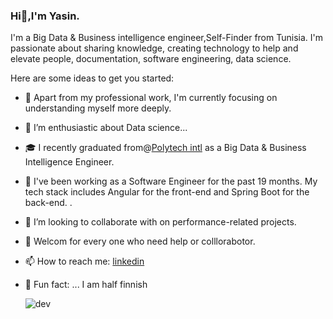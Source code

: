 ### Hi👋,I'm Yasin.

I'm a Big Data & Business intelligence engineer,Self-Finder from Tunisia. I'm passionate about sharing knowledge, creating technology to help and elevate people, documentation, software engineering, data science.


Here are some ideas to get you started:

- 🔭 Apart from my professional work, I'm currently focusing on understanding myself more deeply.
- 🌱 I’m enthusiastic about Data science...
- 🎓 I recently graduated from@[Polytech intl](https://pi.tn) as a Big Data & Business Intelligence Engineer.
- 💼 I've been working as a Software Engineer for the past 19 months. My tech stack includes Angular for the front-end and Spring Boot for the back-end. .
- 👯 I’m looking to collaborate with on performance-related projects.
- 🤝 Welcom for every one who need help or colllorabotor.
- 📫 How to reach me:  [linkedin](https://www.linkedin.com/in/yasin-ghariani-ba5687151/)
- 👾 Fun fact: ... I am half finnish

     
     ![dev](https://user-images.githubusercontent.com/34582447/134110815-60fc2942-5911-415c-94df-b83e1277bcf3.jpg)
        
